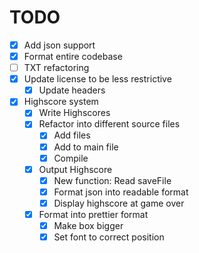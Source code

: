 # TODO

* [x] Add json support
* [x] Format entire codebase
* [ ] TXT refactoring
* [x] Update license to be less restrictive
  * [x] Update headers
* [x] Highscore system
  * [x] Write Highscores
  * [x] Refactor into different source files
    * [x] Add files
    * [x] Add to main file
    * [x] Compile
  * [x] Output Highscore
    * [x] New function: Read saveFile
    * [x] Format json into readable format
    * [x] Display highscore at game over
  * [x] Format into prettier format
    * [x] Make box bigger
    * [x] Set font to correct position
